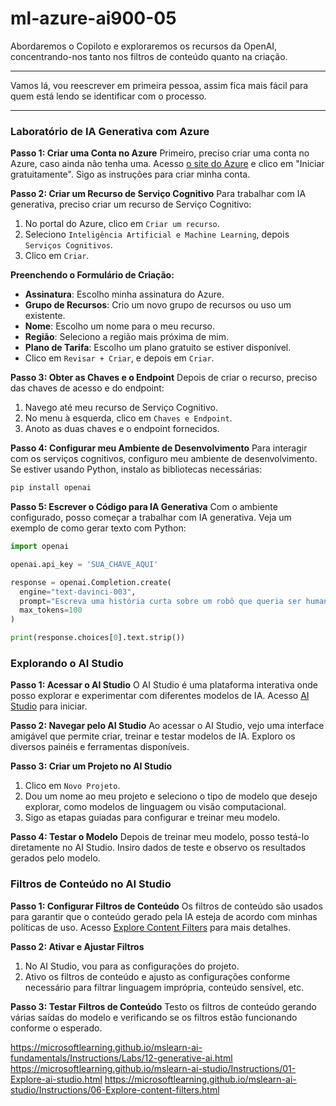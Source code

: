 # ml-azure-ai900-05
Abordaremos o Copiloto e exploraremos os recursos da OpenAI, concentrando-nos tanto nos filtros de conteúdo quanto na criação. 

---

Vamos lá, vou reescrever em primeira pessoa, assim fica mais fácil para quem está lendo se identificar com o processo.

---

### Laboratório de IA Generativa com Azure

**Passo 1: Criar uma Conta no Azure**
Primeiro, preciso criar uma conta no Azure, caso ainda não tenha uma. Acesso [o site do Azure](https://azure.microsoft.com/) e clico em "Iniciar gratuitamente". Sigo as instruções para criar minha conta.

**Passo 2: Criar um Recurso de Serviço Cognitivo**
Para trabalhar com IA generativa, preciso criar um recurso de Serviço Cognitivo:
1. No portal do Azure, clico em `Criar um recurso`.
2. Seleciono `Inteligência Artificial e Machine Learning`, depois `Serviços Cognitivos`.
3. Clico em `Criar`.

**Preenchendo o Formulário de Criação:**
- **Assinatura**: Escolho minha assinatura do Azure.
- **Grupo de Recursos**: Crio um novo grupo de recursos ou uso um existente.
- **Nome**: Escolho um nome para o meu recurso.
- **Região**: Seleciono a região mais próxima de mim.
- **Plano de Tarifa**: Escolho um plano gratuito se estiver disponível.
- Clico em `Revisar + Criar`, e depois em `Criar`.

**Passo 3: Obter as Chaves e o Endpoint**
Depois de criar o recurso, preciso das chaves de acesso e do endpoint:
1. Navego até meu recurso de Serviço Cognitivo.
2. No menu à esquerda, clico em `Chaves e Endpoint`.
3. Anoto as duas chaves e o endpoint fornecidos.

**Passo 4: Configurar meu Ambiente de Desenvolvimento**
Para interagir com os serviços cognitivos, configuro meu ambiente de desenvolvimento. Se estiver usando Python, instalo as bibliotecas necessárias:
```bash
pip install openai
```

**Passo 5: Escrever o Código para IA Generativa**
Com o ambiente configurado, posso começar a trabalhar com IA generativa. Veja um exemplo de como gerar texto com Python:
```python
import openai

openai.api_key = 'SUA_CHAVE_AQUI'

response = openai.Completion.create(
  engine="text-davinci-003",
  prompt="Escreva uma história curta sobre um robô que queria ser humano.",
  max_tokens=100
)

print(response.choices[0].text.strip())
```

### Explorando o AI Studio

**Passo 1: Acessar o AI Studio**
O AI Studio é uma plataforma interativa onde posso explorar e experimentar com diferentes modelos de IA. Acesso [AI Studio](https://microsoftlearning.github.io/mslearn-ai-studio/Instructions/01-Explore-ai-studio.html) para iniciar.

**Passo 2: Navegar pelo AI Studio**
Ao acessar o AI Studio, vejo uma interface amigável que permite criar, treinar e testar modelos de IA. Exploro os diversos painéis e ferramentas disponíveis.

**Passo 3: Criar um Projeto no AI Studio**
1. Clico em `Novo Projeto`.
2. Dou um nome ao meu projeto e seleciono o tipo de modelo que desejo explorar, como modelos de linguagem ou visão computacional.
3. Sigo as etapas guiadas para configurar e treinar meu modelo.

**Passo 4: Testar o Modelo**
Depois de treinar meu modelo, posso testá-lo diretamente no AI Studio. Insiro dados de teste e observo os resultados gerados pelo modelo.

### Filtros de Conteúdo no AI Studio

**Passo 1: Configurar Filtros de Conteúdo**
Os filtros de conteúdo são usados para garantir que o conteúdo gerado pela IA esteja de acordo com minhas políticas de uso. Acesso [Explore Content Filters](https://microsoftlearning.github.io/mslearn-ai-studio/Instructions/06-Explore-content-filters.html) para mais detalhes.

**Passo 2: Ativar e Ajustar Filtros**
1. No AI Studio, vou para as configurações do projeto.
2. Ativo os filtros de conteúdo e ajusto as configurações conforme necessário para filtrar linguagem imprópria, conteúdo sensível, etc.

**Passo 3: Testar Filtros de Conteúdo**
Testo os filtros de conteúdo gerando várias saídas do modelo e verificando se os filtros estão funcionando conforme o esperado.

https://microsoftlearning.github.io/mslearn-ai-fundamentals/Instructions/Labs/12-generative-ai.html
https://microsoftlearning.github.io/mslearn-ai-studio/Instructions/01-Explore-ai-studio.html
https://microsoftlearning.github.io/mslearn-ai-studio/Instructions/06-Explore-content-filters.html
